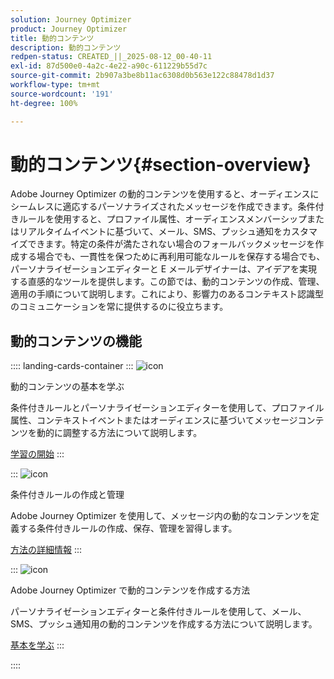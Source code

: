 ```yaml
---
solution: Journey Optimizer
product: Journey Optimizer
title: 動的コンテンツ
description: 動的コンテンツ
redpen-status: CREATED_||_2025-08-12_00-40-11
exl-id: 87d500e0-4a2c-4e22-a90c-611229b55d7c
source-git-commit: 2b907a3be8b11ac6308d0b563e122c88478d1d37
workflow-type: tm+mt
source-wordcount: '191'
ht-degree: 100%

---
```


# 動的コンテンツ{#section-overview}

Adobe Journey Optimizer の動的コンテンツを使用すると、オーディエンスにシームレスに適応するパーソナライズされたメッセージを作成できます。条件付きルールを使用すると、プロファイル属性、オーディエンスメンバーシップまたはリアルタイムイベントに基づいて、メール、SMS、プッシュ通知をカスタマイズできます。特定の条件が満たされない場合のフォールバックメッセージを作成する場合でも、一貫性を保つために再利用可能なルールを保存する場合でも、パーソナライゼーションエディターと E メールデザイナーは、アイデアを実現する直感的なツールを提供します。この節では、動的コンテンツの作成、管理、適用の手順について説明します。これにより、影響力のあるコンテキスト認識型のコミュニケーションを常に提供するのに役立ちます。

## 動的コンテンツの機能

:::: landing-cards-container
:::
![icon](https://cdn.experienceleague.adobe.com/icons/circle-play.svg?lang=ja)

動的コンテンツの基本を学ぶ

条件付きルールとパーソナライゼーションエディターを使用して、プロファイル属性、コンテキストイベントまたはオーディエンスに基づいてメッセージコンテンツを動的に調整する方法について説明します。

[学習の開始](../using/personalization/get-started-dynamic-content.md)
:::

:::
![icon](https://cdn.experienceleague.adobe.com/icons/list-check.svg?lang=ja)

条件付きルールの作成と管理

Adobe Journey Optimizer を使用して、メッセージ内の動的なコンテンツを定義する条件付きルールの作成、保存、管理を習得します。

[方法の詳細情報](../using/personalization/create-conditions.md)
:::

:::
![icon](https://cdn.experienceleague.adobe.com/icons/bullseye.svg?lang=ja)

Adobe Journey Optimizer で動的コンテンツを作成する方法

パーソナライゼーションエディターと条件付きルールを使用して、メール、SMS、プッシュ通知用の動的コンテンツを作成する方法について説明します。

[基本を学ぶ](../using/personalization/dynamic-content.md)
:::

::::
